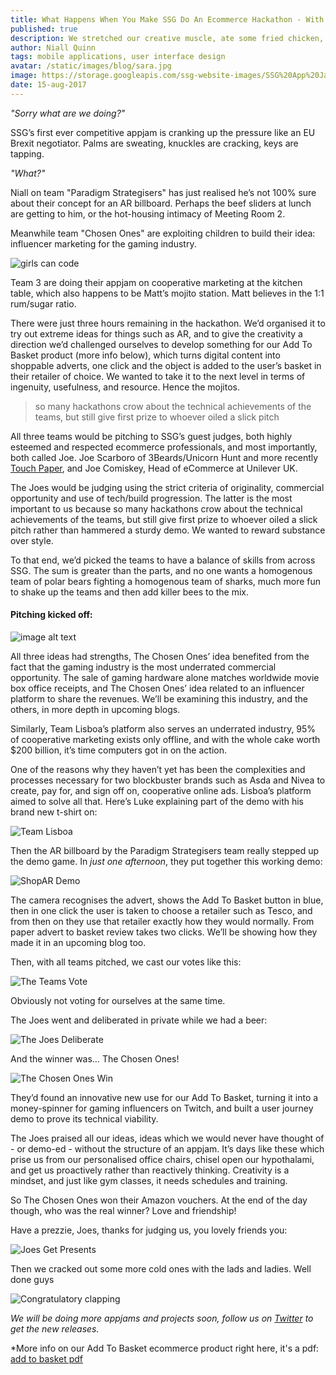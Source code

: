 ```yaml
---
title: What Happens When You Make SSG Do An Ecommerce Hackathon - With Demos
published: true
description: We stretched our creative muscle, ate some fried chicken, and made some epic demos for our ecommerce product.
author: Niall Quinn
tags: mobile applications, user interface design
avatar: /static/images/blog/sara.jpg
image: https://storage.googleapis.com/ssg-website-images/SSG%20App%20Jam/appjam-team-working.jpg
date: 15-aug-2017
---
```


*"Sorry what are we doing?"*

SSG’s first ever competitive appjam is cranking up the pressure like an EU Brexit negotiator. Palms are sweating, knuckles are cracking, keys are tapping.

*"What?"*

Niall on team "Paradigm Strategisers" has just realised he’s not 100% sure about their concept for an AR billboard. Perhaps the beef sliders at lunch are getting to him, or the hot-housing intimacy of Meeting Room 2.

Meanwhile team "Chosen Ones" are exploiting children to build their idea: influencer marketing for the gaming industry.

![girls can code](https://storage.googleapis.com/ssg-website-images/SSG%20App%20Jam/exploiting%20child%20labour%20to%20code.jpg)

Team 3 are doing their appjam on cooperative marketing at the kitchen table, which also happens to be Matt’s mojito station. Matt believes in the 1:1 rum/sugar ratio.

There were just three hours remaining in the hackathon. We’d organised it to try out extreme ideas for things such as AR, and to give the creativity a direction we’d challenged ourselves to develop something for our Add To Basket product (more info below), which turns digital content into shoppable adverts, one click and the object is added to the user’s basket in their retailer of choice. We wanted to take it to the next level in terms of ingenuity, usefulness, and resource. Hence the mojitos.

>so many hackathons crow about the technical achievements of the teams, but still give first prize to whoever oiled a slick pitch

All three teams would be pitching to SSG’s guest judges, both highly esteemed and respected ecommerce professionals, and most importantly, both called Joe. Joe Scarboro of 3Beards/Unicorn Hunt and more recently [Touch Paper](https://touchpaper.org/), and Joe Comiskey, Head of eCommerce at Unilever UK.

The Joes would be judging using the strict criteria of originality, commercial opportunity and use of tech/build progression. The latter is the most important to us because so many hackathons crow about the technical achievements of the teams, but still give first prize to whoever oiled a slick pitch rather than hammered a sturdy demo. We wanted to reward substance over style.

To that end, we’d picked the teams to have a balance of skills from across SSG. The sum is greater than the parts, and no one wants a homogenous team of polar bears fighting a homogenous team of sharks, much more fun to shake up the teams and then add killer bees to the mix.

#### Pitching kicked off:

![image alt text](https://storage.googleapis.com/ssg-website-images/SSG%20App%20Jam/twitch%20team%20pitching.gif)

All three ideas had strengths, The Chosen Ones’ idea benefited from the fact that the gaming industry is the most underrated commercial opportunity. The sale of gaming hardware alone matches worldwide movie box office receipts, and The Chosen Ones’ idea related to an influencer platform to share the revenues. We’ll be examining this industry, and the others, in more depth in upcoming blogs.

Similarly, Team Lisboa’s platform also serves an underrated industry, 95% of cooperative marketing exists only offline, and with the whole cake worth $200 billion, it’s time computers got in on the action.

One of the reasons why they haven’t yet has been the complexities and processes necessary for two blockbuster brands such as Asda and Nivea to create, pay for, and sign off on, cooperative online ads. Lisboa’s platform aimed to solve all that. Here’s Luke explaining part of the demo with his brand new t-shirt on:

![Team Lisboa](https://storage.googleapis.com/ssg-website-images/SSG%20App%20Jam/serious%20individual%20gesticulating.gif)

Then the AR billboard by the Paradigm Strategisers team really stepped up the demo game. In *just one afternoon*, they put together this working demo:

![ShopAR Demo](https://storage.googleapis.com/ssg-website-images/SSG%20App%20Jam/ShopAR%20Demo.gif)

The camera recognises the advert, shows the Add To Basket button in blue, then in one click the user is taken to choose a retailer such as Tesco, and from then on they use that retailer exactly how they would normally. From paper advert to basket review takes two clicks. We’ll be showing how they made it in an upcoming blog too.

Then, with all teams pitched, we cast our votes like this:

![The Teams Vote](https://storage.googleapis.com/ssg-website-images/SSG%20App%20Jam/team%20voting.gif)

Obviously not voting for ourselves at the same time.

The Joes went and deliberated in private while we had a beer:

![The Joes Deliberate](https://storage.googleapis.com/ssg-website-images/SSG%20App%20Jam/joes%20deliberating.gif)

And the winner was… The Chosen Ones!

![The Chosen Ones Win](https://storage.googleapis.com/ssg-website-images/SSG%20App%20Jam/winning%20team%20celebrates.gif)

They’d found an innovative new use for our Add To Basket, turning it into a money-spinner for gaming influencers on Twitch, and built a user journey demo to prove its technical viability.

The Joes praised all our ideas, ideas which we would never have thought of - or demo-ed - without the structure of an appjam. It’s days like these which prise us from our personalised office chairs, chisel open our hypothalami, and get us proactively rather than reactively thinking. Creativity is a mindset, and just like gym classes, it needs schedules and training.

So The Chosen Ones won their Amazon vouchers. At the end of the day though, who was the real winner? Love and friendship!

Have a prezzie, Joes, thanks for judging us, you lovely friends you:

![Joes Get Presents](https://storage.googleapis.com/ssg-website-images/SSG%20App%20Jam/joes%20get%20presents.gif)

Then we cracked out some more cold ones with the lads and ladies. Well done guys

![Congratulatory clapping](https://storage.googleapis.com/ssg-website-images/SSG%20App%20Jam/congratulatory%20clapping.gif)

*We will be doing more appjams and projects soon, follow us on [Twitter](https://twitter.com/solidstategroup?lang=en) to get the new releases.*

*More info on our Add To Basket ecommerce product right here, it's a pdf: [add to basket pdf](https://storage.googleapis.com/ssg-website-images/SSG%20App%20Jam/Add%20To%20Basket.pdf)